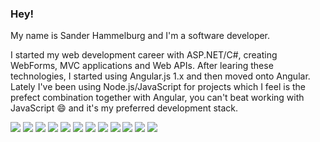 ### Hey!
My name is Sander Hammelburg and I'm a software developer. 

I started my web development career with ASP.NET/C#, creating WebForms, MVC applications and Web APIs. After learing these technologies, I started using Angular.js 1.x and then moved onto Angular. Lately I've been using Node.js/JavaScript for projects which I feel is the prefect combination together with Angular, you can't beat working with JavaScript :smile: and it's my preferred development stack.   

![](https://img.shields.io/badge/OS-Windows-informational?style=flats&logo=windows&logoColor=white&color=3498db)
![](https://img.shields.io/badge/Shell-WSL2-informational?style=flat&logo=ubuntu&logoColor=white&color=3498db)
![](https://img.shields.io/badge/Editor-Visual_Studio_Code-informational?style=flat&logo=visual-studio-code&logoColor=white&color=3498db)
![](https://img.shields.io/badge/Platform-Node.js-informational?style=flat&logo=node.js&logoColor=white&color=3498db)
![](https://img.shields.io/badge/Platform-.NET_Core-informational?style=flat&logo=.net&logoColor=white&color=3498db)
![](https://img.shields.io/badge/Code-Angular-informational?style=flat&logo=angular&logoColor=white&color=3498db)
![](https://img.shields.io/badge/Code-JavaScript-informational?style=flat&logo=javascript&logoColor=white&color=3498db)
![](https://img.shields.io/badge/Code-C%23-informational?style=flat&logo=c-sharp&logoColor=white&color=3498db)
![](https://img.shields.io/badge/Tools-Docker-informational?style=flat&logo=docker&logoColor=white&color=3498db)
![](https://img.shields.io/badge/Tools-Azure_Functions-informational?style=flat&logo=azure-functions&logoColor=white&color=3498db)
![](https://img.shields.io/badge/Tools-GitHub_Actions-informational?style=flat&logo=github-actions&logoColor=white&color=3498db)
![](https://img.shields.io/badge/Cloud-Microsoft_Azure-informational?style=flat&logo=microsoft-azure&logoColor=white&color=3498db)
<!-- ![](https://img.shields.io/badge/Tools-Visual_Studio-informational?style=flat&logo=visual-studio&logoColor=white&color=3498db) -->
<!-- ![](https://img.shields.io/badge/Tools-SQL_Server-informational?style=flat&logo=microsoft-sql-server&logoColor=white&color=3498db) -->

<!-- https://github.com/anuraghazra/github-readme-stats#demo
<a href="https://github.com/shammelburg">
  <img align="center" src="https://github-readme-stats.vercel.app/api/top-langs/?username=shammelburg&hide=html,css&title_color=ffffff&text_color=c9cacc&icon_color=2bbc8a&bg_color=1d1f21" />
</a>
<a href="https://github.com/shammelburg">
  <img align="center" src="https://github-readme-stats.vercel.app/api?username=shammelburg&show_icons=true&line_height=27&count_private=true&title_color=ffffff&text_color=c9cacc&icon_color=2bbc8a&bg_color=1d1f21" alt="Sander's GitHub Stats" />
</a>
 -->
